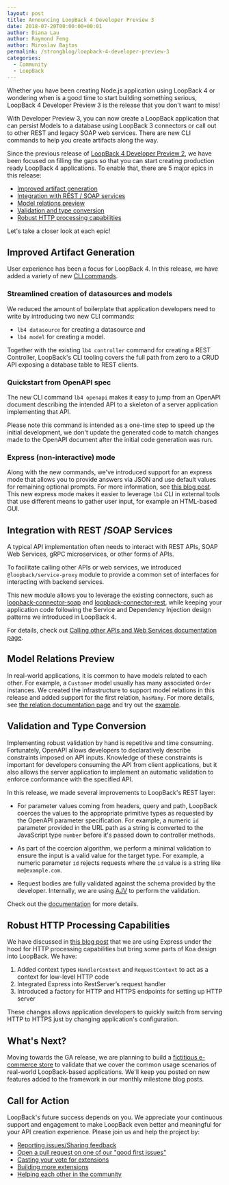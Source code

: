 ```yaml
---
layout: post
title: Announcing LoopBack 4 Developer Preview 3
date: 2018-07-20T00:00:00+00:01
author: Diana Lau
author: Raymond Feng
author: Miroslav Bajtos
permalink: /strongblog/loopback-4-developer-preview-3
categories:
  - Community
  - LoopBack
---
```


Whether you have been creating Node.js application using LoopBack 4 or wondering when is a good time to start building something serious, LoopBack 4 Developer Preview 3 is the release that you don't want to miss!

With Developer Preview 3, you can now create a LoopBack application that can persist Models to a database using LoopBack 3 connectors or call out to other REST and legacy SOAP web services. There are new CLI commands to help you create artifacts along the way.

Since the previous release of [LoopBack 4 Developer Preview 2][dp2-announcement], we have been focused on filling the gaps so that you can start creating production ready LoopBack 4 applications. To enable that, there are 5 major epics in this release:

- [Improved artifact generation](#improved-artifact-generation)
- [Integration with REST / SOAP services](#integration-with-rest-soap-services)
- [Model relations preview](#model-relations-preview)
- [Validation and type conversion](#validation-and-type-conversion)
- [Robust HTTP processing capabilities](#robust-http-processing-capabilities)

Let's take a closer look at each epic!

<!--more-->

## Improved Artifact Generation

User experience has been a focus for LoopBack 4. In this release, we have added a variety of new [CLI commands][cli].

### Streamlined creation of datasources and models

We reduced the amount of boilerplate that application developers need to write by introducing two new CLI commands:

- `lb4 datasource` for creating a datasource and
- `lb4 model` for creating a model.

Together with the existing `lb4 controller` command for creating a REST Controller, LoopBack's CLI tooling covers the full path from zero to a CRUD API exposing a database table to REST clients.

### Quickstart from OpenAPI spec

The new CLI command `lb4 openapi` makes it easy to jump from an OpenAPI document describing the intended API to a skeleton of a server application implementing that API.

Please note this command is intended as a one-time step to speed up the initial development, we don't update the generated code to match changes made to the OpenAPI document after the initial code generation was run.

### Express (non-interactive) mode

Along with the new commands, we've introduced support for an express mode that allows you to provide answers via JSON and use default values for remaining optional prompts. For more information, see [this blog post](https://strongloop.com/strongblog/loopback4-openapi-cli/). This new express mode makes it easier to leverage `lb4` CLI in external tools that use different means to gather user input, for example an HTML-based GUI.

## Integration with REST /SOAP Services

A typical API implementation often needs to interact with REST APIs, SOAP Web Services, gRPC microservices, or other forms of APIs.

To facilitate calling other APIs or web services, we introduced `@loopback/service-proxy` module to provide a common set of interfaces for interacting with backend services.

This new module allows you to leverage the existing connectors, such as [loopback-connector-soap](loopback-connector-soap) and [loopback-connector-rest](loopback-connector-rest), while keeping your application code following the Service and Dependency Injection design patterns we introduced in LoopBack 4.

For details, check out [Calling other APIs and Web Services documentation page](http://loopback.io/doc/en/lb4/Calling-other-APIs-and-web-services.html).

## Model Relations Preview

In real-world applications, it is common to have models related to each other. For example, a `Customer` model usually has many associated `Order` instances. We created the infrastructure to support model relations in this release and added support for the first relation, `hasMany`. For more details, see [the relation documentation page][relation-docs] and try out the [example](link).

## Validation and Type Conversion

Implementing robust validation by hand is repetitive and time consuming. Fortunately, OpenAPI allows developers to declaratively describe constraints imposed on API inputs. Knowledge of these constraints is important for developers consuming the API from client applications, but it also allows the server application to implement an automatic validation to enforce conformance with the specified API.

In this release, we made several improvements to LoopBack's REST layer:

- For parameter values coming from headers, query and path, LoopBack coerces the values to the appropriate primitive types as requested by the OpenAPI parameter specification. For example, a numeric `id` parameter provided in the URL path as a string is converted to the JavaScript type `number` before it's passed down to controller methods.

- As part of the coercion algorithm, we perform a minimal validation to ensure the input is a valid value for the target type. For example, a numeric parameter `id` rejects requests where the `id` value is a string like `me@example.com`.

- Request bodies are fully validated against the schema provided by the developer. Internally, we are using [AJV][ajv] to perform the validation.

Check out the [documentation](link) for more details.

## Robust HTTP Processing Capabilities

We have discussed in [this blog post](https://strongloop.com/strongblog/loopback4-improves-inbound-http-processing) that we are using Express under the hood for HTTP processing capabilities but bring some parts of Koa design into LoopBack. We have:

1.  Added context types `HandlerContext` and `RequestContext` to act as a context for low-level HTTP code
2.  Integrated Express into RestServer’s request handler
3.  Introduced a factory for HTTP and HTTPS endpoints for setting up HTTP server

These changes allows application developers to quickly switch from serving HTTP to HTTPS just by changing application's configuration.

## What's Next?

Moving towards the GA release, we are planning to build a [fictitious e-commerce store][estore] to validate that we cover the common usage scenarios of real-world LoopBack-based applications. We'll keep you posted on new features added to the framework in our monthly milestone blog posts.

## Call for Action

LoopBack's future success depends on you. We appreciate your continuous support and engagement to make LoopBack even better and meaningful for your API creation experience. Please join us and help the project by:

- [Reporting issues/Sharing feedback](https://github.com/strongloop/loopback-next/issues)
- [Open a pull request on one of our "good first issues"](https://github.com/strongloop/loopback-next/labels/good%20first%20issue)
- [Casting your vote for extensions](https://github.com/strongloop/loopback-next/issues/512)
- [Building more extensions](https://github.com/strongloop/loopback-next/issues/647)
- [Helping each other in the community](https://groups.google.com/forum/#!forum/loopbackjs)

[dp2-announcement]: https://strongloop.com/strongblog/loopback-4-developer-preview-2/
[dp3-scope]: https://github.com/strongloop/loopback-next/issues/1330
[http-hardening]: https://github.com/strongloop/loopback-next/issues/1038
[service-integration]: https://github.com/strongloop/loopback-next/issues/1036
[model-relation]: https://github.com/strongloop/loopback-next/issues/1032
[conversion]: https://github.com/strongloop/loopback-next/issues/755
[calling-other-apis]: http://loopback.io/doc/en/lb4/Calling-other-APIs-and-web-services.html
[ajv]: https://www.npmjs.com/package/ajv
[cli]: https://loopback.io/doc/en/lb4/Command-line-interface.html
[relation-docs]: https://loopback.io/doc/en/lb4/Relations.html
[loopback-connector-soap]: https://www.npmjs.com/package/loopback-connector-soap
[loopback-connector-rest]: https://www.npmjs.com/package/loopback-connector-rest
[estore]: https://github.com/strongloop/loopback-next/issues/1476
